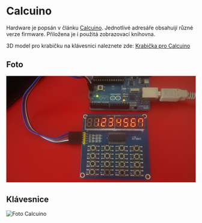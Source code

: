Calcuino
========

Hardware je popsán v článku [Calcuino](https://retrocip.cz/calcuino-1/). Jednotlivé adresáře obsahuijí různé verze firmware. Přiložena je i použitá zobrazovací knihovna.

3D model pro krabičku na klávesnici naleznete zde: [Krabička pro Calcuino](https://retrocip.cz/krabicka-pro-calcuino/)

Foto
----

![Foto Calcuino](calcuino-fotka.jpg "Foto Calcuino")


Klávesnice
----

![Foto Calcuino](calcuino1.jpg "Popisky kláves")